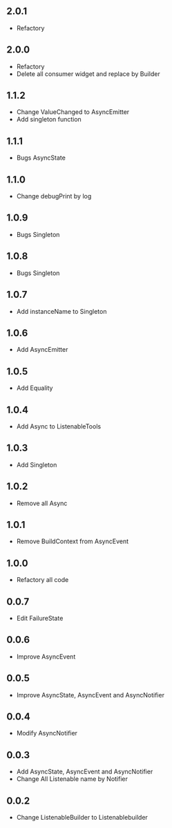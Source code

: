 ## 2.0.1

* Refactory

## 2.0.0

* Refactory
* Delete all consumer widget and replace by Builder

## 1.1.2

* Change ValueChanged to AsyncEmitter
* Add singleton function

## 1.1.1

* Bugs AsyncState

## 1.1.0

* Change debugPrint by log

## 1.0.9

* Bugs Singleton

## 1.0.8

* Bugs Singleton

## 1.0.7

* Add instanceName to Singleton

## 1.0.6

* Add AsyncEmitter

## 1.0.5

* Add Equality

## 1.0.4

* Add Async to ListenableTools

## 1.0.3

* Add Singleton

## 1.0.2

* Remove all Async

## 1.0.1

* Remove BuildContext from AsyncEvent

## 1.0.0

* Refactory all code

## 0.0.7

* Edit FailureState

## 0.0.6

* Improve AsyncEvent

## 0.0.5

* Improve AsyncState, AsyncEvent and AsyncNotifier

## 0.0.4

* Modify AsyncNotifier

## 0.0.3

* Add AsyncState, AsyncEvent and AsyncNotifier
* Change All Listenable name by Notifier

## 0.0.2

* Change ListenableBuilder to Listenablebuilder
